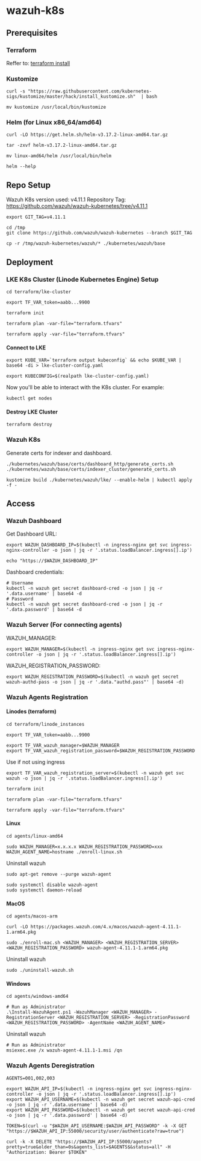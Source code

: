 # wazuh-k8s

## Prerequisites
### Terraform
Reffer to: [terraform install](https://developer.hashicorp.com/terraform/install)

### Kustomize
```shell
curl -s "https://raw.githubusercontent.com/kubernetes-sigs/kustomize/master/hack/install_kustomize.sh"  | bash
```

```shell
mv kustomize /usr/local/bin/kustomize
```

### Helm (for Linux x86_64/amd64)
```shell
curl -LO https://get.helm.sh/helm-v3.17.2-linux-amd64.tar.gz
```

```shell
tar -zxvf helm-v3.17.2-linux-amd64.tar.gz
```

```shell
mv linux-amd64/helm /usr/local/bin/helm
```

```shell
helm --help
```

## Repo Setup
Wazuh K8s version used: v4.11.1
Repository Tag: https://github.com/wazuh/wazuh-kubernetes/tree/v4.11.1


```shell
export GIT_TAG=v4.11.1
```

```shell
cd /tmp
git clone https://github.com/wazuh/wazuh-kubernetes --branch $GIT_TAG
```

```shell
cp -r /tmp/wazuh-kubernetes/wazuh/* ./kubernetes/wazuh/base
```

## Deployment
### LKE K8s Cluster (Linode Kubernetes Engine) Setup

```shell
cd terraform/lke-cluster
```

```shell
export TF_VAR_token=aabb...9900
```

```shell
terraform init
```

```shell
terraform plan -var-file="terraform.tfvars"
```

```shell
terraform apply -var-file="terraform.tfvars"
```

#### Connect to LKE
```shell
export KUBE_VAR=`terraform output kubeconfig` && echo $KUBE_VAR | base64 -di > lke-cluster-config.yaml
```

```shell
export KUBECONFIG=$(realpath lke-cluster-config.yaml)
```

Now you'll be able to interact with the K8s cluster.
For example:
```shell
kubectl get nodes
```

#### Destroy LKE Cluster
```shell
terraform destroy
```

### Wazuh K8s

Generate certs for indexer and dashboard.
```shell
./kubernetes/wazuh/base/certs/dashboard_http/generate_certs.sh
./kubernetes/wazuh/base/certs/indexer_cluster/generate_certs.sh
```

```shell
kustomize build ./kubernetes/wazuh/lke/ --enable-helm | kubectl apply -f -
```

## Access
### Wazuh Dashboard

Get Dashboard URL:
```shell
export WAZUH_DASHBOARD_IP=$(kubectl -n ingress-nginx get svc ingress-nginx-controller -o json | jq -r '.status.loadBalancer.ingress[].ip')
```

```shell
echo "https://$WAZUH_DASHBOARD_IP"
```

Dashboard credentials:
```shell
# Username
kubectl -n wazuh get secret dashboard-cred -o json | jq -r '.data.username' | base64 -d
# Password
kubectl -n wazuh get secret dashboard-cred -o json | jq -r '.data.password' | base64 -d
```

### Wazuh Server (For connecting agents)
WAZUH_MANAGER:
```shell
export WAZUH_MANAGER=$(kubectl -n ingress-nginx get svc ingress-nginx-controller -o json | jq -r '.status.loadBalancer.ingress[].ip')
```

WAZUH_REGISTRATION_PASSWORD:
```shell
export WAZUH_REGISTRATION_PASSWORD=$(kubectl -n wazuh get secret wazuh-authd-pass -o json | jq -r '.data."authd.pass"' | base64 -d)
```

### Wazuh Agents Registration
#### Linodes (terraform)

```shell
cd terraform/linode_instances
```

```shell
export TF_VAR_token=aabb...9900
```

```shell
export TF_VAR_wazuh_manager=$WAZUH_MANAGER
export TF_VAR_wazuh_registration_password=$WAZUH_REGISTRATION_PASSWORD
```

Use if not using ingress
```shell
export TF_VAR_wazuh_registration_server=$(kubectl -n wazuh get svc wazuh -o json | jq -r '.status.loadBalancer.ingress[].ip')
```

```shell
terraform init
```

```shell
terraform plan -var-file="terraform.tfvars"
```

```shell
terraform apply -var-file="terraform.tfvars"
```

#### Linux
```shell
cd agents/linux-amd64
```

```shell
sudo WAZUH_MANAGER=x.x.x.x WAZUH_REGISTRATION_PASSWORD=xxx WAZUH_AGENT_NAME=hostname ./enroll-linux.sh
```

Uninstall wazuh
```shell
sudo apt-get remove --purge wazuh-agent
```

```shell
sudo systemctl disable wazuh-agent
sudo systemctl daemon-reload
```

#### MacOS
```shell
cd agents/macos-arm
```

```shell
curl -LO https://packages.wazuh.com/4.x/macos/wazuh-agent-4.11.1-1.arm64.pkg
```

```shell
sudo ./enroll-mac.sh <WAZUH_MANAGER> <WAZUH_REGISTRATION_SERVER> <WAZUH_REGISTRATION_PASSWORD> wazuh-agent-4.11.1-1.arm64.pkg
```

Uninstall wazuh
```shell
sudo ./uninstall-wazuh.sh
```

#### Windows
```shell
cd agents/windows-amd64
```

```shell
# Run as Administrator
.\Install-WazuhAgent.ps1 -WazuhManager <WAZUH_MANAGER> -RegistrationServer <WAZUH_REGISTRATION_SERVER> -RegistrationPassword <WAZUH_REGISTRATION_PASSWORD> -AgentName <WAZUH_AGENT_NAME>
```

Uninstall wazuh
```shell
# Run as Administrator
msiexec.exe /x wazuh-agent-4.11.1-1.msi /qn
```

### Wazuh Agents Deregistration
```shell
AGENTS=001,002,003
```

```shell
export WAZUH_API_IP=$(kubectl -n ingress-nginx get svc ingress-nginx-controller -o json | jq -r '.status.loadBalancer.ingress[].ip')
export WAZUH_API_USERNAME=$(kubectl -n wazuh get secret wazuh-api-cred -o json | jq -r '.data.username' | base64 -d)
export WAZUH_API_PASSWORD=$(kubectl -n wazuh get secret wazuh-api-cred -o json | jq -r '.data.password' | base64 -d)
```

```shell
TOKEN=$(curl -u "$WAZUH_API_USERNAME:$WAZUH_API_PASSWORD" -k -X GET "https://$WAZUH_API_IP:55000/security/user/authenticate?raw=true")
```

```shell
curl -k -X DELETE "https://$WAZUH_API_IP:55000/agents?pretty=true&older_than=0s&agents_list=$AGENTS$&status=all" -H  "Authorization: Bearer $TOKEN"
```